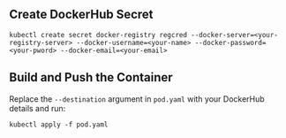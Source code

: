 ## Create DockerHub Secret

```
kubectl create secret docker-registry regcred --docker-server=<your-registry-server> --docker-username=<your-name> --docker-password=<your-pword> --docker-email=<your-email>
````

## Build and Push the Container

Replace the `--destination` argument in `pod.yaml` with your DockerHub details and run:

```
kubectl apply -f pod.yaml
```